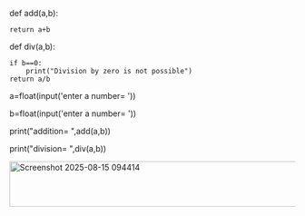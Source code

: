 
def add(a,b):

    return a+b
    
def div(a,b):

    if b==0:
        print("Division by zero is not possible")
    return a/b
    
a=float(input('enter a number= '))

b=float(input('enter a number= '))

print("addition= ",add(a,b))

print("division= ",div(a,b))

<img width="823" height="80" alt="Screenshot 2025-08-15 094414" src="https://github.com/user-attachments/assets/1816b40e-d1fe-424a-b71c-7eb7a949fc77" />
